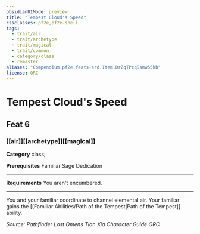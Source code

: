 ```yaml
---
obsidianUIMode: preview
title: "Tempest Cloud's Speed"
cssclasses: pf2e,pf2e-spell
tags:
  - trait/air
  - trait/archetype
  - trait/magical
  - trait/common
  - category/class
  - remaster
aliases: "Compendium.pf2e.feats-srd.Item.DrZqTPcqSsmw55kb"
license: ORC
---
```

# Tempest Cloud's Speed
## Feat 6
### [[air]][[archetype]][[magical]]

**Category** class; 



**Prerequisites** Familiar Sage Dedication
* * *
**Requirements** You aren't encumbered.

* * *

You and your familiar coordinate to channel elemental air. Your familiar gains the [[Familiar Abilities/Path of the Tempest|Path of the Tempest]] ability.

*Source: Pathfinder Lost Omens Tian Xia Character Guide*
*ORC*